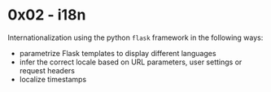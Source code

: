 # 0x02 - i18n
Internationalization using the python `flask` framework in the following ways:
- parametrize Flask templates to display different languages
- infer the correct locale based on URL parameters, user settings or request headers
- localize timestamps
